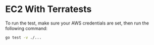 # EC2 With Terratests

To run the test, make sure your AWS credentials are set, then run the following command:

```bash
go test -v ./...
```